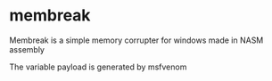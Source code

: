# membreak
Membreak is a simple memory corrupter for windows made in NASM assembly

The variable payload is generated by msfvenom
